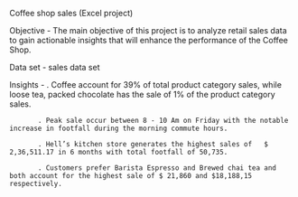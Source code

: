 Coffee shop sales (Excel project)

Objective - The main objective of this project is to analyze retail sales data to gain actionable insights that will enhance the performance of the Coffee Shop.

Data set - sales data set

Insights - . Coffee account for 39% of total product category sales, while loose tea, packed chocolate has the sale of 1% of the product category sales.

           . Peak sale occur between 8 - 10 Am on Friday with the notable increase in footfall during the morning commute hours.

           . Hell’s kitchen store generates the highest sales of   $ 2,36,511.17 in 6 months with total footfall of 50,735.

           . Customers prefer Barista Espresso and Brewed chai tea and both account for the highest sale of $ 21,860 and $18,188,15 respectively.



